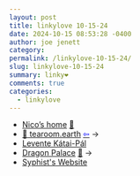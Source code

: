 ```yaml
---
layout: post
title: 𝚕𝚒𝚗𝚔𝚢𝚕𝚘𝚟𝚎 𝟷𝟶-𝟷𝟻-𝟸𝟺
date: 2024-10-15 08:53:28 -0400
author: joe jenett
category: 
permalink: /linkylove-10-15-24/
slug: linkylove-10-15-24
summary: 𝚕𝚒𝚗𝚔𝚢❤️
comments: true
categories:
  - linkylove
---
```

<ul class="linkylove">
	<li><a title="Nico’s home" href="https://nicochilla.com/">Nico’s home</a> <a title="source" href="https://pinboard.in/u:mikael">📌</a></li>
	<li><a title="Welcome to my cozy tearoom on planet Earth!" href="https://tearoom.earth/">🍵 tearoom.earth</a>  <a title="source" href="https://frills.dev/links/"><span style="color:blue;">&#8678;</span></a> <span title="led to site shown below">&#8594;</span></li>
	<li><a title="Levente Kátai-Pál" href="https://levente.blog/">Levente Kátai-Pál</a></li>
	<li><a title="Drako Blaze" href="https://drakoblazer.neocities.org/">Dragon Palace</a> <a title="source" href="https://pinboard.in/u:ramblinggit">📌</a> <span title="led to site shown below">&#8594;</span></li>
	<li><a title="Syphist's Website" href="https://syphist.com/">Syphist's Website</a></li>
</ul>
<a href="https://brid.gy/publish/mastodon"></a>